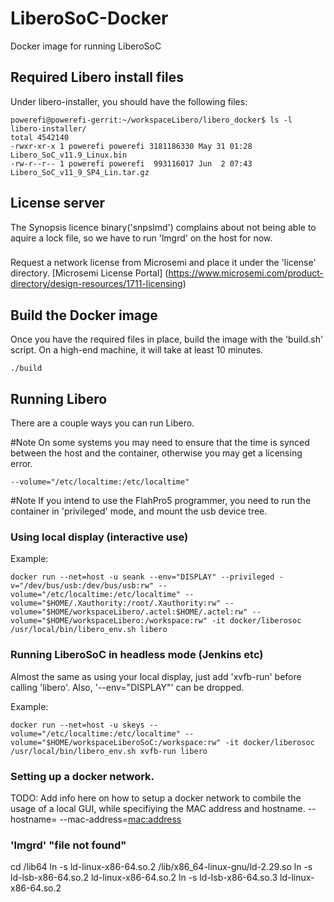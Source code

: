 # LiberoSoC-Docker
Docker image for running LiberoSoC

## Required Libero install files
Under libero-installer, you should have the following files:

```shell
powerefi@powerefi-gerrit:~/workspaceLibero/libero_docker$ ls -l libero-installer/
total 4542140
-rwxr-xr-x 1 powerefi powerefi 3181186330 May 31 01:28 Libero_SoC_v11.9_Linux.bin
-rw-r--r-- 1 powerefi powerefi  993116017 Jun  2 07:43 Libero_SoC_v11_9_SP4_Lin.tar.gz
```

## License server
The Synopsis licence binary('snpslmd') complains about not being able to aquire a lock file, so we have to run 'lmgrd' on the host for now.

###
Request a network license from Microsemi and place it under the 'license' directory.
[Microsemi License Portal] (https://www.microsemi.com/product-directory/design-resources/1711-licensing)

## Build the Docker image
Once you have the required files in place, build the image with the 'build.sh' script. On a high-end machine, it will take at least 10 minutes.

```shell
./build
```

## Running Libero
There are a couple ways you can run Libero.

#Note
On some systems you may need to ensure that the time is synced between the host and the container, otherwise you may get a licensing error.
```shell
--volume="/etc/localtime:/etc/localtime"
```

#Note
If you intend to use the FlahPro5 programmer, you need to run the container in 'privileged' mode, and mount the usb device tree.

### Using local display (interactive use)
Example:
```shell
docker run --net=host -u seank --env="DISPLAY" --privileged -v="/dev/bus/usb:/dev/bus/usb:rw" --volume="/etc/localtime:/etc/localtime" --volume="$HOME/.Xauthority:/root/.Xauthority:rw" --volume="$HOME/workspaceLibero/.actel:$HOME/.actel:rw" --volume="$HOME/workspaceLibero:/workspace:rw" -it docker/liberosoc /usr/local/bin/libero_env.sh libero
```

### Running LiberoSoC in headless mode (Jenkins etc)
Almost the same as using your local display, just add 'xvfb-run' before calling 'libero'. Also, '--env="DISPLAY"' can be dropped.

Example:
```shell
docker run --net=host -u skeys --volume="/etc/localtime:/etc/localtime" --volume="$HOME/workspaceLiberoSoC:/workspace:rw" -it docker/liberosoc /usr/local/bin/libero_env.sh xvfb-run libero
```

### Setting up a docker network.
TODO: Add info here on how to setup a docker network to combile the usage of a local GUI, while specifiying the MAC address and hostname. --hostname=<hostname> --mac-address=<mac:address>

### 'lmgrd' "file not found"
cd /lib64
ln -s ld-linux-x86-64.so.2 /lib/x86_64-linux-gnu/ld-2.29.so
ln -s ld-lsb-x86-64.so.2 ld-linux-x86-64.so.2
ln -s ld-lsb-x86-64.so.3 ld-linux-x86-64.so.2


